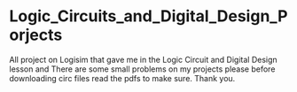 # Logic_Circuits_and_Digital_Design_Porjects

All project on Logisim that gave me in the Logic Circuit and Digital Design lesson and There are some small problems on my projects please before downloading
circ files read the pdfs to make sure.
Thank you.
